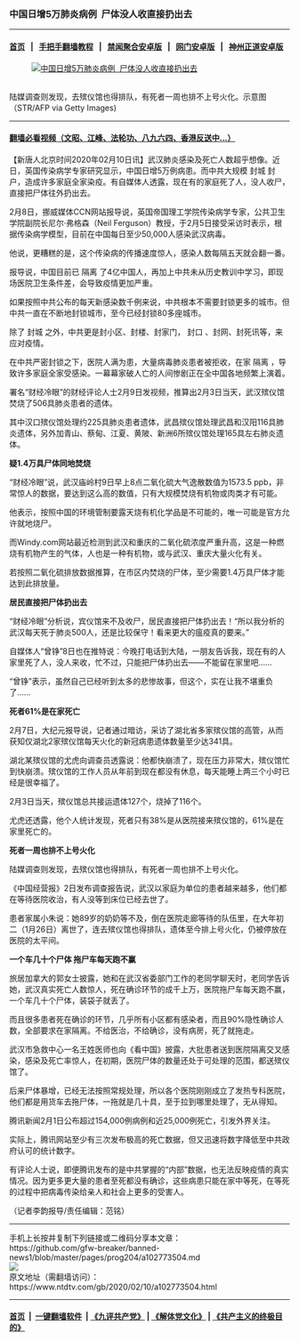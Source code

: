 ### 中国日增5万肺炎病例  尸体没人收直接扔出去
------------------------

#### [首页](https://github.com/gfw-breaker/banned-news1/blob/master/README.md) &nbsp;&nbsp;|&nbsp;&nbsp; [手把手翻墙教程](https://github.com/gfw-breaker/guides/wiki) &nbsp;&nbsp;|&nbsp;&nbsp; [禁闻聚合安卓版](https://github.com/gfw-breaker/bn-android) &nbsp;&nbsp;|&nbsp;&nbsp; [网门安卓版](https://github.com/oGate2/oGate) &nbsp;&nbsp;|&nbsp;&nbsp; [神州正道安卓版](https://github.com/SzzdOgate/update) 



<div><div class="featured_image">
 <a href="https://i.ntdtv.com/assets/uploads/2020/02/Getty213.jpg" target="_blank">
  <figure>
   <img alt="中国日增5万肺炎病例  尸体没人收直接扔出去" src="https://i.ntdtv.com/assets/uploads/2020/02/Getty213-800x450.jpg"/>
  </figure><br/>
 </a>
 <span class="caption">
  陆媒调查则发现，去殡仪馆也得排队，有死者一周也排不上号火化。示意图（STR/AFP via Getty Images)
 </span>
</div>
</div><hr/>

#### [翻墙必看视频（文昭、江峰、法轮功、八九六四、香港反送中...）](http://167.172.214.107/home.html)

<div><div class="post_content" itemprop="articleBody">
 <p>
  【新唐人北京时间2020年02月10日讯】武汉肺炎感染及死亡人数超乎想像。近日，英国传染病学专家研究显示，中国日增5万例病患。而中共大规模
  <ok href="https://www.ntdtv.com/gb/封城.htm">
   封城
  </ok>
  封户，造成许多家庭全家染疫。有自媒体人透露，现在有的家庭死了人，没人收尸，直接把尸体往外扔出去。
 </p>
 <p>
  2月8日，挪威媒体CCN网站报导说，英国帝国理工学院传染病学专家，公共卫生学院副院长尼尔·弗格森（Neil Ferguson）教授，于2月5日接受采访时表示，根据传染病学模型，目前在中国每日至少50,000人感染武汉病毒。
 </p>
 <p>
  他说，更糟糕的是，这个传染病的传播速度惊人，感染人数每隔五天就会翻一番。
 </p>
 <div class="video_fit_container">
 </div>
 <p>
  报导说，中国目前已
  <ok href="https://www.ntdtv.com/gb/隔离.htm">
   隔离
  </ok>
  了4亿中国人，再加上中共未从历史教训中学习，即现场医院卫生条件差，会导致疫情更加严重。
 </p>
 <p>
  如果按照中共公布的每天新感染数千例来说，中共根本不需要封锁更多的城市。但中共一直在不断地封锁城市，至今已经封锁80多座城市。
 </p>
 <p>
  除了
  <ok href="https://www.ntdtv.com/gb/封城.htm">
   封城
  </ok>
  之外，中共更是封小区、封楼、封家门，
  <ok href="https://www.ntdtv.com/gb/封口.htm">
   封口
  </ok>
  、封网、封死讯等，来应对疫情。
 </p>
 <p>
  在中共严密封锁之下，医院人满为患，大量病毒肺炎患者被拒收，在家
  <ok href="https://www.ntdtv.com/gb/隔离.htm">
   隔离
  </ok>
  ，导致许多家庭全家受感染。一幕幕家破人亡的人间惨剧正在全中国各地频繁上演着。
 </p>
 <div class="video_fit_container">
 </div>
 <p>
  署名“财经冷眼”的财经评论人士2月9日发视频，推算出2月3日当天，武汉殡仪馆焚烧了506具肺炎患者的遗体。
 </p>
 <p>
  其中汉口殡仪馆处理约225具肺炎患者遗体，武昌殡仪馆处理武昌和汉阳116具肺炎遗体，另外加青山、蔡甸、江夏、黄陂、新洲6所殡仪馆处理165具左右肺炎遗体。
 </p>
 <p>
  <strong>
   疑1.4万具尸体同地焚烧
  </strong>
 </p>
 <p>
  “财经冷眼”说，武汉庙岭村9日早上8点二氧化硫大气逸散数值为1573.5 ppb，非常惊人的数据，要达到这么高的数值，只有大规模焚烧有机物或肉类才有可能。
 </p>
 <p>
  他表示，按照中国的环境管制要露天烧有机化学品是不可能的，唯一可能是官方允许就地烧尸。
 </p>
 <p>
  而Windy.com网站最近检测到武汉和重庆的二氧化硫浓度严重升高，这是一种燃烧有机物产生的气体，人也是一种有机物，或与武汉、重庆大量火化有关。
 </p>
 <p>
  若按照二氧化硫排放数据推算，在市区内焚烧的尸体，至少需要1.4万具尸体才能达到此排放量。
 </p>
 <p>
  <strong>
   居民直接把尸体扔出去
  </strong>
 </p>
 <p>
  “财经冷眼”分析说，宾仪馆来不及收尸，居民直接把尸体扔出去！“所以我分析的武汉每天死于肺炎500人，还是比较保守！看来更大的瘟疫真的要来。”
 </p>
 <p>
  自媒体人“曾铮”8日也在推特说：今晚打电话到大陆，一朋友告诉我，现在有的人家里死了人，没人来收，忙不过，只能把尸体扔出去——不能留在家里吧……
 </p>
 <p>
  “曾铮”表示，虽然自己已经听到太多的悲惨故事，但这个，实在让我不堪重负了……
 </p>
 <div class="video_fit_container">
 </div>
 <p>
  <strong>
   死者61%是在家死亡
  </strong>
 </p>
 <p>
  2月7日，大纪元报导说，记者通过暗访，采访了湖北省多家殡仪馆的高管，从而获知仅湖北2家殡仪馆每天火化的新冠病患遗体数量至少达341具。
 </p>
 <p>
  湖北某殡仪馆的尤虎向调查员透露说：他都快崩溃了，现在压力非常大，殡仪馆忙到快崩溃。殡仪馆的工作人员从年前到现在都没有休息，每天能睡上两三个小时已经是很幸福了。
 </p>
 <p>
  2月3日当天，殡仪馆总共接运遗体127个，烧掉了116个。
 </p>
 <p>
  尤虎还透露，他个人统计发现，死者只有38%是从医院接来殡仪馆的，61%是在家里死亡的。
 </p>
 <p>
  <strong>
   死者一周也排不上号火化
  </strong>
 </p>
 <p>
  陆媒调查则发现，去殡仪馆也得排队，有死者一周也排不上号火化。
 </p>
 <p>
  《中国经营报》2日发布调查报告说，武汉以家庭为单位的患者越来越多，他们都在等待医院收治，有人没等到床位已经去世了。
 </p>
 <p>
  患者家属小朱说：她89岁的奶奶等不及，倒在医院走廊等待的队伍里，在大年初二（1月26日）离世了，连去殡仪馆也得排队，遗体至今排上号火化，仍被停放在医院的太平间。
 </p>
 <div class="video_fit_container">
 </div>
 <p>
  <strong>
   一个车几十个尸体 拖尸车每天跑不赢
  </strong>
 </p>
 <p>
  旅居加拿大的郭女士披露，她和在武汉省委部门工作的老同学聊天时，老同学告诉她，武汉真实死亡人数惊人，死在确诊环节的成千上万，医院拖尸车每天跑不赢，一个车几十个尸体，装袋子就丢了。
 </p>
 <p>
  而且很多患者死在确诊的环节，几乎所有小区都有感染者，而且90%隐性确诊人数，全部要求在家隔离。不给医治，不给确诊，没有病房，死了就拖走。
 </p>
 <div class="video_fit_container">
 </div>
 <p>
  武汉市急救中心一名王姓医师也向《看中国》披露，大批患者送到医院隔离交叉感染，感染及死亡率惊人，在初期，医院尸体的数量还处于可处理的范围，都送殡仪馆了。
 </p>
 <p>
  后来尸体暴增，已经无法按照常规处理，所以各个医院刚刚成立了发热专科医院，他们都是用货车去拖尸体，一拖就是几十具，至于拉到哪里处理了，无从得知。
 </p>
 <p>
  腾讯新闻2月1日公布超过154,000例病例和近25,000例死亡，引发外界关注。
 </p>
 <p>
  实际上，腾讯网站至少有三次发布极高的死亡数据，但又迅速将数字降低至中共政府认可的统计数字。
 </p>
 <p>
  有评论人士说，即便腾讯发布的是中共掌握的“内部”数据，也无法反映疫情的真实情况。因为更多更大量的患者至死都没有确诊，这些病患只能在家中等死，在等死的过程中把病毒传染给亲人和社会上更多的受害人。
 </p>
 <p>
  （记者李韵报导/责任编辑：范铭）
 </p>
 <div class="single_ad">
 </div>
</div>
</div>
<hr/>
手机上长按并复制下列链接或二维码分享本文章：<br/>
https://github.com/gfw-breaker/banned-news1/blob/master/pages/prog204/a102773504.md <br/>
<a href='https://github.com/gfw-breaker/banned-news1/blob/master/pages/prog204/a102773504.md'><img src='https://github.com/gfw-breaker/banned-news1/blob/master/pages/prog204/a102773504.md.png'/></a> <br/>
原文地址（需翻墙访问）：https://www.ntdtv.com/gb/2020/02/10/a102773504.html


------------------------
#### [首页](https://github.com/gfw-breaker/banned-news1/blob/master/README.md) &nbsp;|&nbsp; [一键翻墙软件](https://github.com/gfw-breaker/nogfw/blob/master/README.md) &nbsp;| [《九评共产党》](https://github.com/gfw-breaker/9ping.md/blob/master/README.md#九评之一评共产党是什么) | [《解体党文化》](https://github.com/gfw-breaker/jtdwh.md/blob/master/README.md) | [《共产主义的终极目的》](https://github.com/gfw-breaker/gczydzjmd.md/blob/master/README.md)


<img src='http://gfw-breaker.win/banned-news/pages/prog204/a102773504.md' width='0px' height='0px'/>